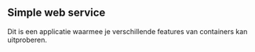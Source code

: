 ## Simple web service ##

Dit is een applicatie waarmee je verschillende features van containers kan uitproberen.